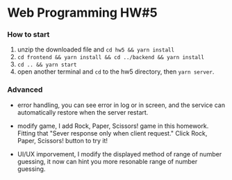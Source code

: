 # Web Programming HW#5

### How to start
1. unzip the downloaded file and ```cd hw5 && yarn install```
2. ```cd frontend && yarn install && cd ../backend && yarn install```
3. ```cd .. && yarn start```
4. open another terminal and ```cd``` to the hw5 directory, then ```yarn server```.

### Advanced
* error handling, you can see error in log or in screen, and the service can automatically restore when the server restart.

* modify game, I add Rock, Paper, Scissors! game in this homework. Fitting that "Sever response only when client request." Click Rock, Paper, Scissors! button to try it!

* UI/UX imporvement, I modify the displayed method of range of number guessing, it now can hint you more resonable range of number guessing.
